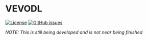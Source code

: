 # VEVODL

[![License](https://img.shields.io/github/license/rlaphoenix/VEVODL)](https://github.com/rlaphoenix/VEVODL/blob/master/LICENSE)
[![GitHub issues](https://img.shields.io/github/issues/rlaphoenix/VEVODL)](https://github.com/rlaphoenix/VEVODL/issues)

*NOTE: This is still being developed and is not near being finished*

